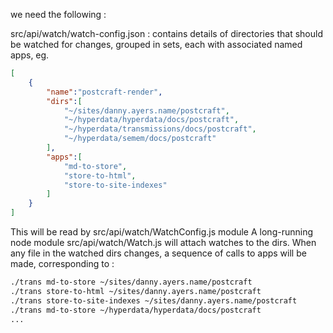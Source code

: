 we need the following :

src/api/watch/watch-config.json : contains details of directories that should be watched for changes, grouped in sets, each with associated named apps, eg.

```json
[
    {
        "name":"postcraft-render",
        "dirs":[
            "~/sites/danny.ayers.name/postcraft",
            "~/hyperdata/hyperdata/docs/postcraft",
            "~/hyperdata/transmissions/docs/postcraft",
            "~/hyperdata/semem/docs/postcraft"
        ],
        "apps":[
            "md-to-store",
            "store-to-html",
            "store-to-site-indexes"
        ]     
    }
]
```
This will be read by src/api/watch/WatchConfig.js module
A long-running node module src/api/watch/Watch.js will attach watches to the dirs.
When any file in the watched dirs changes, a sequence of calls to apps will be made, corresponding to :
```sh
./trans md-to-store ~/sites/danny.ayers.name/postcraft
./trans store-to-html ~/sites/danny.ayers.name/postcraft
./trans store-to-site-indexes ~/sites/danny.ayers.name/postcraft
./trans md-to-store ~/hyperdata/hyperdata/docs/postcraft
...
```

